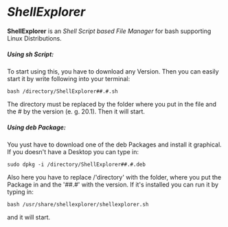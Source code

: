 # *ShellExplorer*

**ShellExplorer** is an *Shell Script based File Manager* for bash supporting Linux Distributions.

##### ***Using sh Script:*** 

To start using this, you have to download any Version. Then you can easily start it by write following into your terminal:

`bash /directory/ShellExplorer##.#.sh`

The directory must be replaced by the folder where you put in the   file and the # by the version (e. g. 20.1). Then it will start.

##### *Using deb Package:* 

You yust have to download one of the deb Packages and install it graphical.
If you doesn't have a Desktop you can type in:

`sudo dpkg -i /directory/ShellExplorer##.#.deb` 

Also here you have to replace /'directory' with the folder, where you put the Package in and the '##.#' with the version. 
If it's installed you can run it by typing in:

`bash /usr/share/shellexplorer/shellexplorer.sh` 

and it will start.
